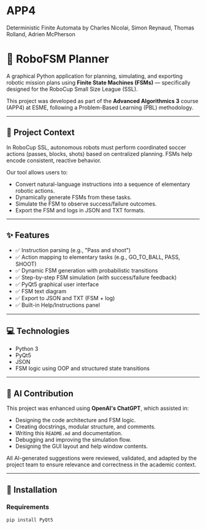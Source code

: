 # APP4
Deterministic Finite Automata by Charles Nicolai, Simon Reynaud, Thomas Rolland, Adrien McPherson

# 🤖 RoboFSM Planner

A graphical Python application for planning, simulating, and exporting robotic mission plans using **Finite State Machines (FSMs)** — specifically designed for the RoboCup Small Size League (SSL).

This project was developed as part of the **Advanced Algorithmics 3** course (APP4) at ESME, following a Problem-Based Learning (PBL) methodology.

---

## 📌 Project Context

In RoboCup SSL, autonomous robots must perform coordinated soccer actions (passes, blocks, shots) based on centralized planning. FSMs help encode consistent, reactive behavior.

Our tool allows users to:
- Convert natural-language instructions into a sequence of elementary robotic actions.
- Dynamically generate FSMs from these tasks.
- Simulate the FSM to observe success/failure outcomes.
- Export the FSM and logs in JSON and TXT formats.

---

## ✨ Features

- ✅ Instruction parsing (e.g., "Pass and shoot")
- ✅ Action mapping to elementary tasks (e.g., GO_TO_BALL, PASS, SHOOT)
- ✅ Dynamic FSM generation with probabilistic transitions
- ✅ Step-by-step FSM simulation (with success/failure feedback)
- ✅ PyQt5 graphical user interface
- ✅ FSM text diagram
- ✅ Export to JSON and TXT (FSM + log)
- ✅ Built-in Help/Instructions panel

---

## 💻 Technologies

- Python 3
- PyQt5
- JSON
- FSM logic using OOP and structured state transitions

---

## 🧠 AI Contribution

This project was enhanced using **OpenAI's ChatGPT**, which assisted in:
- Designing the code architecture and FSM logic.
- Creating docstrings, modular structure, and comments.
- Writing this `README.md` and documentation.
- Debugging and improving the simulation flow.
- Designing the GUI layout and help window contents.

All AI-generated suggestions were reviewed, validated, and adapted by the project team to ensure relevance and correctness in the academic context.

---

## 🚀 Installation

### Requirements
```bash
pip install PyQt5
